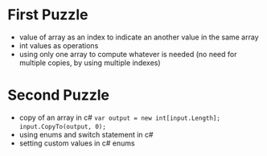 ﻿# First Puzzle

  - value of array as an index to indicate an another value in the same array
  - int values as operations
  - using only one array to compute whatever is needed (no need for multiple copies, by using multiple indexes)

# Second Puzzle

  - copy of an array in c# 
    `var output = new int[input.Length];`
    `input.CopyTo(output, 0);` 
  - using enums and switch statement in c#
  - setting custom values in c# enums